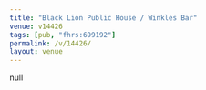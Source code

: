 ```yaml
---
title: "Black Lion Public House / Winkles Bar"
venue: v14426
tags: [pub, "fhrs:699192"]
permalink: /v/14426/
layout: venue
---
```

null